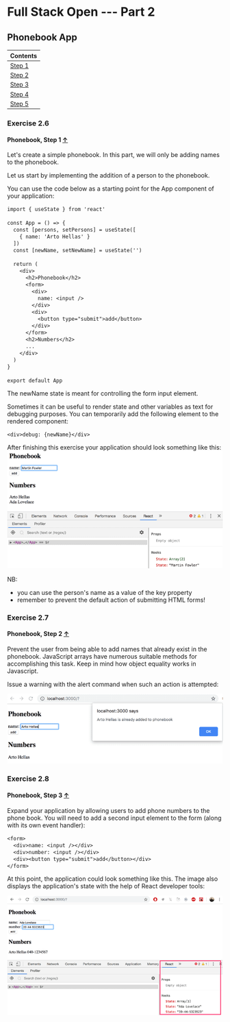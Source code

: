 # Full Stack Open --- Part 2

## Phonebook App

| Contents                  |
| ------------------------- |
| [Step 1](#exercise-2.6)   |
| [Step 2](#exercise-2.7)   |
| [Step 3](#exercise-2.8)   |
| [Step 4](#exercise-2.9)   |
| [Step 5 ](#exercise-2.10) |

### Exercise 2.6

#### Phonebook, Step 1 [&#8593;](#phonebook-app)

Let's create a simple phonebook. In this part, we will only be adding names to the phonebook.

Let us start by implementing the addition of a person to the phonebook.

You can use the code below as a starting point for the App component of your application:

```react
import { useState } from 'react'

const App = () => {
  const [persons, setPersons] = useState([
    { name: 'Arto Hellas' }
  ])
  const [newName, setNewName] = useState('')

  return (
    <div>
      <h2>Phonebook</h2>
      <form>
        <div>
          name: <input />
        </div>
        <div>
          <button type="submit">add</button>
        </div>
      </form>
      <h2>Numbers</h2>
      ...
    </div>
  )
}

export default App
```

The newName state is meant for controlling the form input element.

Sometimes it can be useful to render state and other variables as text for debugging purposes. You can temporarily add the following element to the rendered component:

```react
<div>debug: {newName}</div>
```

After finishing this exercise your application should look something like this:
![](./src/assets/10e.png)

NB:

- you can use the person's name as a value of the key property
- remember to prevent the default action of submitting HTML forms!

### Exercise 2.7

#### Phonebook, Step 2 [&#8593;](#phonebook-app)

Prevent the user from being able to add names that already exist in the phonebook. JavaScript arrays have numerous suitable methods for accomplishing this task. Keep in mind how object equality works in Javascript.

Issue a warning with the alert command when such an action is attempted:

![](./src/assets/11e.png)

### Exercise 2.8

#### Phonebook, Step 3 [&#8593;](#phonebook-app)

Expand your application by allowing users to add phone numbers to the phone book. You will need to add a second input element to the form (along with its own event handler):

```react
<form>
  <div>name: <input /></div>
  <div>number: <input /></div>
  <div><button type="submit">add</button></div>
</form>
```

At this point, the application could look something like this. The image also displays the application's state with the help of React developer tools:

![](./src/assets/12e.png)
